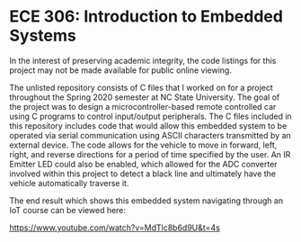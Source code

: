 # ECE 306: Introduction to Embedded Systems

In the interest of preserving academic integrity, the code listings for this project may not be made available for public online viewing.

The unlisted repository consists of C files that I worked on for a project throughout the Spring 2020 semester at NC State University. The goal of the project was to design a microcontroller-based remote controlled car using C programs to control input/output peripherals. The C files included in this repository includes code that would allow this embedded system to be operated via serial communication using ASCII characters transmitted by an external device. The code allows for the vehicle to move in forward, left, right, and reverse directions for a period of time specified by the user. An IR Emitter LED could also be enabled, which allowed for the ADC converter involved within this project to detect a black line and ultimately have the vehicle automatically traverse it.

The end result which shows this embedded system navigating through an IoT course can be viewed here:

https://www.youtube.com/watch?v=MdTlc8b6d9U&t=4s

